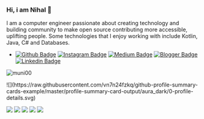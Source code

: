 ### Hi, i am Nihal 👋

I am a computer engineer passionate about creating technology and building community to make open source contributing more accessible, uplifting people. Some technologies that I enjoy working with include Kotlin, Java, C# and Databases.<br/>

- [![Github Badge](https://img.shields.io/badge/-Github-000?style=quare&labelColor=000&logo=Github&logoColor=white&link=link)](https://github.com/muni00) 
[![Instagram Badge](https://img.shields.io/badge/-Instagram-C13584?style=flat-quare&labelColor=C13584&logo=instagram&logoColor=white&link=link)](https://www.instagram.com/nihalbahadir/) 
[![Medium Badge](https://img.shields.io/badge/-Medium-757575?style=flat-quare&labelColor=757575&logo=Medium&logoColor=white&link=link)](https://medium.com/@nbahadir243) 
[![Blogger Badge](https://img.shields.io/badge/-Blogger-FF9800?style=flat-quare&labelColor=FF9800&logo=Blogger&logoColor=white&link=link)](link)
[![Linkedin Badge](https://img.shields.io/badge/-Linkedin-0D4C92?style=flat-quare&labelColor=0D4C92&logo=Linkedin&logoColor=white&link=link)](https://www.linkedin.com/in/muazzez-nihal-bahadir/)
<p > <img src="https://komarev.com/ghpvc/?username=muni00&label=Profile%20views&color=ce9927&style=flat" alt="muni00" /> </p>
![](https://raw.githubusercontent.com/vn7n24fzkq/github-profile-summary-cards-example/master/profile-summary-card-output/aura_dark/0-profile-details.svg)

[![](https://raw.githubusercontent.com/vn7n24fzkq/github-profile-summary-cards-example/master/profile-summary-card-output/aura_dark/0-profile-details.svg)](https://github.com/vn7n24fzkq/github-profile-summary-cards)
[![](https://raw.githubusercontent.com/vn7n24fzkq/github-profile-summary-cards-example/master/profile-summary-card-output/aura_dark/1-repos-per-language.svg)](https://github.com/vn7n24fzkq/github-profile-summary-cards) [![](https://raw.githubusercontent.com/vn7n24fzkq/github-profile-summary-cards-example/master/profile-summary-card-output/aura_dark/2-most-commit-language.svg)](https://github.com/vn7n24fzkq/github-profile-summary-cards)
[![](https://raw.githubusercontent.com/vn7n24fzkq/github-profile-summary-cards-example/master/profile-summary-card-output/aura_dark/3-stats.svg)](https://github.com/vn7n24fzkq/github-profile-summary-cards) [![](https://raw.githubusercontent.com/vn7n24fzkq/github-profile-summary-cards-example/master/profile-summary-card-output/aura_dark/4-productive-time.svg)](https://github.com/vn7n24fzkq/github-profile-summary-cards)
